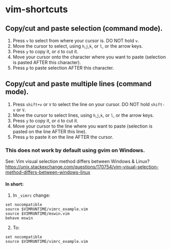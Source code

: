 # vim-shortcuts

## Copy/cut and paste selection (command mode).
1. Press `v` to select from where your cursor is. DO NOT hold `v`.
2. Move the cursor to select, using `h`,`j`,`k`, or `l`, or the arrow keys.
3. Press `y` to copy it, or `d` to cut it.
4. Move your cursor onto the character where you want to paste 
(selection is pasted AFTER this character).
5. Press `p` to paste selection AFTER this character.

## Copy/cut and paste multiple lines (command mode).
1. Press `shift+v` or `V` to select the line on your cursor. DO NOT hold `shift-v` or `V`.
2. Move the cursor to select lines, using `h`,`j`,`k`, or `l`, or the arrow keys.
3. Press `y` to copy it, or `d` to cut it.
4. Move your cursor to the line where you want to paste
(selection is pasted on the line AFTER this line).
5. Press `p` to paste it on the line AFTER the cursor.

### This does not work by default using gvim on Windows.
See: Vim visual selection method differs between Windows & Linux?
https://unix.stackexchange.com/questions/170754/vim-visual-selection-method-differs-between-windows-linux

#### In short:

1. In `_vimrc` change:
```
set nocompatible
source $VIMRUNTIME/vimrc_example.vim
source $VIMRUNTIME/mswin.vim
behave mswin
```
2. To:
```
set nocompatible
source $VIMRUNTIME/vimrc_example.vim
